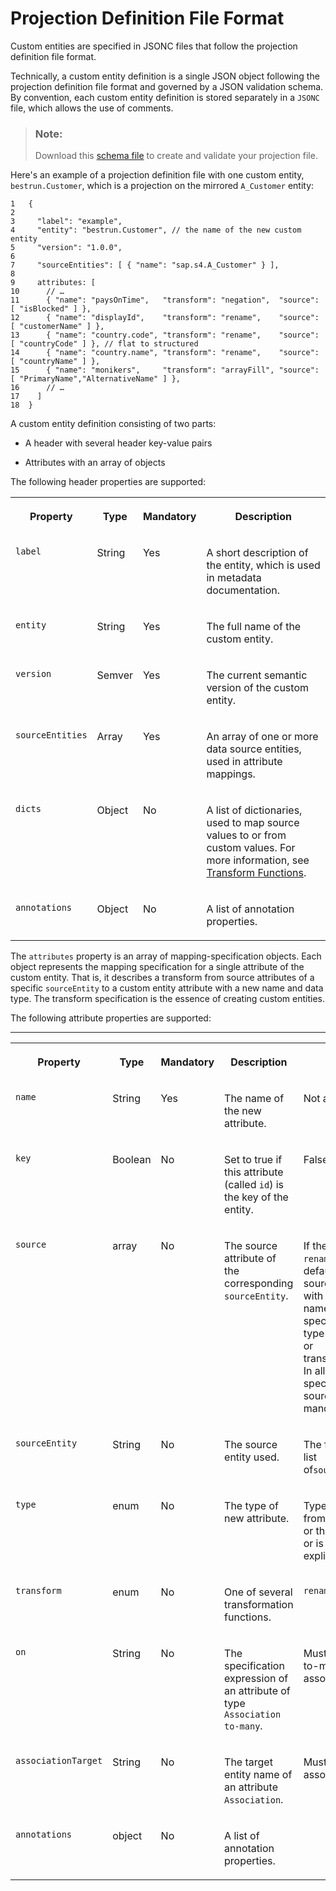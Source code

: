 <!-- loiofab3489ae4d74acb983ebfd8908810df -->

# Projection Definition File Format

Custom entities are specified in JSONC files that follow the projection definition file format.

Technically, a custom entity definition is a single JSON object following the projection definition file format and governed by a JSON validation schema. By convention, each custom entity definition is stored separately in a `JSONC` file, which allows the use of comments.

> ### Note:  
> Download this [schema file](https://help.sap.com/doc/custom-entity-projection/PROD/en-US) to create and validate your projection file.

Here's an example of a projection definition file with one custom entity, `bestrun.Customer`, which is a projection on the mirrored `A_Customer` entity:

```
1	{
2	 
3	  "label": "example",
4	  "entity": "bestrun.Customer", // the name of the new custom entity
5	  "version": "1.0.0",
6	
7	  "sourceEntities": [ { "name": "sap.s4.A_Customer" } ],
8
9	  attributes: [
10	    // …
11	    { "name": "paysOnTime",   "transform": "negation",  "source": [ "isBlocked" ] },   
12	    { "name": "displayId",    "transform": "rename",    "source": [ "customerName" ] },
13	    { "name": "country.code", "transform": "rename",    "source": [ "countryCode" ] }, // flat to structured 
14	    { "name": "country.name", "transform": "rename",    "source": [ "countryName" ] },
15	    { "name": "monikers",     "transform": "arrayFill", "source": [ "PrimaryName","AlternativeName" ] },  
16	    // …
17	  ]
18	}

```

A custom entity definition consisting of two parts:

-   A header with several header key-value pairs

-   Attributes with an array of objects


The following header properties are supported:


<table>
<tr>
<th valign="top">

Property

</th>
<th valign="top">

Type

</th>
<th valign="top">

Mandatory

</th>
<th valign="top">

Description

</th>
</tr>
<tr>
<td valign="top">

`label` 

</td>
<td valign="top">

String

</td>
<td valign="top">

Yes

</td>
<td valign="top">

A short description of the entity, which is used in metadata documentation.

</td>
</tr>
<tr>
<td valign="top">

`entity` 

</td>
<td valign="top">

String

</td>
<td valign="top">

Yes

</td>
<td valign="top">

The full name of the custom entity.

</td>
</tr>
<tr>
<td valign="top">

`version` 

</td>
<td valign="top">

Semver

</td>
<td valign="top">

Yes

</td>
<td valign="top">

The current semantic version of the custom entity.

</td>
</tr>
<tr>
<td valign="top">

`sourceEntities` 

</td>
<td valign="top">

Array

</td>
<td valign="top">

Yes

</td>
<td valign="top">

An array of one or more data source entities, used in attribute mappings.

</td>
</tr>
<tr>
<td valign="top">

`dicts` 

</td>
<td valign="top">

Object

</td>
<td valign="top">

No

</td>
<td valign="top">

A list of dictionaries, used to map source values to or from custom values. For more information, see [Transform Functions](transform-functions-cec1e73.md).

</td>
</tr>
<tr>
<td valign="top">

`annotations` 

</td>
<td valign="top">

Object

</td>
<td valign="top">

No

</td>
<td valign="top">

A list of annotation properties.

</td>
</tr>
</table>

The `attributes` property is an array of mapping-specification objects. Each object represents the mapping specification for a single attribute of the custom entity. That is, it describes a transform from source attributes of a specific `sourceEntity` to a custom entity attribute with a new name and data type. The transform specification is the essence of creating custom entities.

The following attribute properties are supported:

****


<table>
<tr>
<th valign="top">

Property

</th>
<th valign="top">

Type

</th>
<th valign="top">

Mandatory

</th>
<th valign="top">

Description

</th>
<th valign="top">

Default

</th>
</tr>
<tr>
<td valign="top">

`name` 

</td>
<td valign="top">

String

</td>
<td valign="top">

Yes

</td>
<td valign="top">

The name of the new attribute.

</td>
<td valign="top">

Not applicable

</td>
</tr>
<tr>
<td valign="top">

`key` 

</td>
<td valign="top">

Boolean

</td>
<td valign="top">

No

</td>
<td valign="top">

Set to true if this attribute \(called `id`\) is the key of the entity.

</td>
<td valign="top">

False

</td>
</tr>
<tr>
<td valign="top">

`source` 

</td>
<td valign="top">

array

</td>
<td valign="top">

No

</td>
<td valign="top">

The source attribute of the corresponding `sourceEntity`.

</td>
<td valign="top">

If the transform is `rename`, then the default is a source attribute with the same name. Not specified for type=`Association` or transform=`join`. In all other cases, specifying a source is mandatory.

</td>
</tr>
<tr>
<td valign="top">

`sourceEntity` 

</td>
<td valign="top">

String

</td>
<td valign="top">

No

</td>
<td valign="top">

The source entity used.

</td>
<td valign="top">

The first in the list of`sourceEntities`.

</td>
</tr>
<tr>
<td valign="top">

`type` 

</td>
<td valign="top">

enum

</td>
<td valign="top">

No

</td>
<td valign="top">

The type of new attribute.

</td>
<td valign="top">

Type is taken from the source or the transform, or is set explicitly.

</td>
</tr>
<tr>
<td valign="top">

`transform` 

</td>
<td valign="top">

enum

</td>
<td valign="top">

No

</td>
<td valign="top">

One of several transformation functions.

</td>
<td valign="top">

`rename` 

</td>
</tr>
<tr>
<td valign="top">

`on` 

</td>
<td valign="top">

String

</td>
<td valign="top">

No

</td>
<td valign="top">

The specification expression of an attribute of type `Association to-many`.

</td>
<td valign="top">

Must appear in to-many associations.

</td>
</tr>
<tr>
<td valign="top">

`associationTarget` 

</td>
<td valign="top">

String

</td>
<td valign="top">

No

</td>
<td valign="top">

The target entity name of an attribute `Association`.

</td>
<td valign="top">

Must appear in associations.

</td>
</tr>
<tr>
<td valign="top">

`annotations` 

</td>
<td valign="top">

object

</td>
<td valign="top">

No

</td>
<td valign="top">

A list of annotation properties.

</td>
<td valign="top">



</td>
</tr>
</table>

